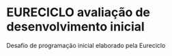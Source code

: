 # EURECICLO avaliação de desenvolvimento inicial
Desafio de programação inicial elaborado pela Eureciclo

